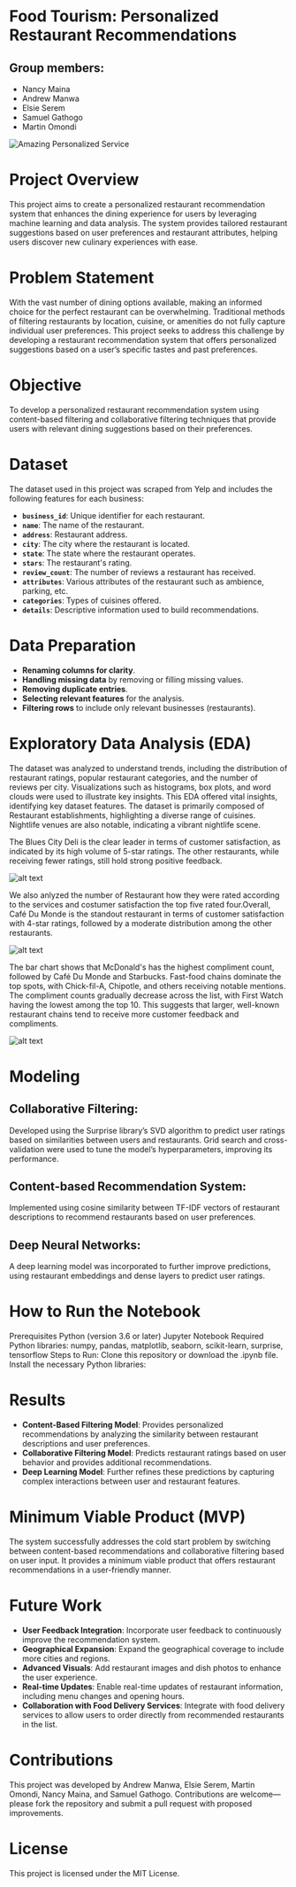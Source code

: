 # Food Tourism: Personalized Restaurant Recommendations
## Group members:
* Nancy Maina
* Andrew Manwa
* Elsie Serem
* Samuel Gathogo
* Martin Omondi
  
![Amazing Personalized Service](https://www.lsretail.com/hubfs/BLOG_5-ways-offer-amazing-personalized-service-restaurant.png)
# Project Overview
This project aims to create a personalized restaurant recommendation system that enhances the dining experience for users by leveraging machine learning and data analysis. The system provides tailored restaurant suggestions based on user preferences and restaurant attributes, helping users discover new culinary experiences with ease.

# Problem Statement
With the vast number of dining options available, making an informed choice for the perfect restaurant can be overwhelming. Traditional methods of filtering restaurants by location, cuisine, or amenities do not fully capture individual user preferences. This project seeks to address this challenge by developing a restaurant recommendation system that offers personalized suggestions based on a user’s specific tastes and past preferences.

# Objective
To develop a personalized restaurant recommendation system using content-based filtering and collaborative filtering techniques that provide users with relevant dining suggestions based on their preferences.

# Dataset
The dataset used in this project was scraped from Yelp and includes the following features for each business:

- **`business_id`**: Unique identifier for each restaurant.
- **`name`**: The name of the restaurant.
- **`address`**: Restaurant address.
- **`city`**: The city where the restaurant is located.
- **`state`**: The state where the restaurant operates.
- **`stars`**: The restaurant's rating.
- **`review_count`**: The number of reviews a restaurant has received.
- **`attributes`**: Various attributes of the restaurant such as ambience, parking, etc.
- **`categories`**: Types of cuisines offered.
- **`details`**: Descriptive information used to build recommendations.

# Data Preparation
 - **Renaming columns for clarity**.
- **Handling missing data** by removing or filling missing values.
- **Removing duplicate entries**.
- **Selecting relevant features** for the analysis.
- **Filtering rows** to include only relevant businesses (restaurants).

# Exploratory Data Analysis (EDA)
The dataset was analyzed to understand trends, including the distribution of restaurant ratings, popular restaurant categories, and the number of reviews per city. Visualizations such as histograms, box plots, and word clouds were used to illustrate key insights.
This EDA offered vital insights, identifying key dataset features. The dataset is primarily composed of  Restaurant establishments, highlighting a diverse range of cuisines. Nightlife venues are also notable, indicating a vibrant nightlife scene.
 
 The Blues City Deli is the clear leader in terms of customer satisfaction, as indicated by its high volume of 5-star ratings. The other restaurants, while receiving fewer ratings, still hold strong positive feedback.

 ![alt text](image.png)

 We also anlyzed the number of  Restaurant how they were rated according to the services and costumer satisfaction the top five rated four.Overall, Café Du Monde is the standout restaurant in terms of customer satisfaction with 4-star ratings, followed by a moderate distribution among the other restaurants.
 
 ![alt text](image.png)

 The bar chart shows that McDonald's has the highest compliment count, followed by Café Du Monde and Starbucks. Fast-food chains dominate the top spots, with Chick-fil-A, Chipotle, and others receiving notable mentions. The compliment counts gradually decrease across the list, with First Watch having the lowest among the top 10. This suggests that larger, well-known restaurant chains tend to receive more customer feedback and compliments.

 ![alt text](image.png)

# Modeling
## Collaborative Filtering:

Developed using the Surprise library’s SVD algorithm to predict user ratings based on similarities between users and restaurants.
Grid search and cross-validation were used to tune the model’s hyperparameters, improving its performance.

## Content-based Recommendation System:

Implemented using cosine similarity between TF-IDF vectors of restaurant descriptions to recommend restaurants based on user preferences.

## Deep Neural Networks:

A deep learning model was incorporated to further improve predictions, using restaurant embeddings and dense layers to predict user ratings.

# How to Run the Notebook
Prerequisites
Python (version 3.6 or later)
Jupyter Notebook
Required Python libraries: numpy, pandas, matplotlib, seaborn, scikit-learn, surprise, tensorflow
Steps to Run:
Clone this repository or download the .ipynb file.
Install the necessary Python libraries:

# Results

- **Content-Based Filtering Model**: Provides personalized recommendations by analyzing the similarity between restaurant descriptions and user preferences.
- **Collaborative Filtering Model**: Predicts restaurant ratings based on user behavior and provides additional recommendations.
- **Deep Learning Model**: Further refines these predictions by capturing complex interactions between user and restaurant features.

# Minimum Viable Product (MVP)
The system successfully addresses the cold start problem by switching between content-based recommendations and collaborative filtering based on user input. It provides a minimum viable product that offers restaurant recommendations in a user-friendly manner.

# Future Work
 - **User Feedback Integration**: Incorporate user feedback to continuously improve the recommendation system.
- **Geographical Expansion**: Expand the geographical coverage to include more cities and regions.
- **Advanced Visuals**: Add restaurant images and dish photos to enhance the user experience.
- **Real-time Updates**: Enable real-time updates of restaurant information, including menu changes and opening hours.
- **Collaboration with Food Delivery Services**: Integrate with food delivery services to allow users to order directly from recommended restaurants in the list.

# Contributions
This project was developed by Andrew Manwa, Elsie Serem, Martin Omondi, Nancy Maina, and Samuel Gathogo. Contributions are welcome—please fork the repository and submit a pull request with proposed improvements.

# License
This project is licensed under the MIT License. 
